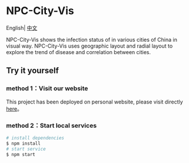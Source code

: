 # NPC-City-Vis

English| [中文](./README_CN.md)

NPC-City-Vis shows the infection status of in various cities of China in visual way. NPC-City-Vis uses geographic layout and radial layout to explore the trend of disease and correlation between cities.

## Try it yourself

### method 1：Visit our website
This project has been deployed on personal website, please visit directly [here](http://vis27.com/NCP/)。

### method 2：Start local services

```bash
# install dependencies
$ npm install
# start service
$ npm start
```